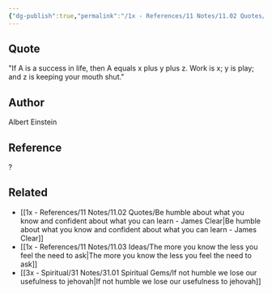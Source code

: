 ```yaml
---
{"dg-publish":true,"permalink":"/1x - References/11 Notes/11.02 Quotes/Importance of keeping mouth shut in success - Albert Einstein/","title":"Importance of keeping mouth shut in success - Albert Einstein","noteIcon":"","created":"2023-09-25T21:20:08.000+03:00","updated":"2024-02-14T20:18:42.212+03:00"}
---
```



## Quote
"If A is a success in life, then A equals x plus y plus z. Work is x; y is play; and z is keeping your mouth shut."


## Author
Albert Einstein

## Reference
?

## Related
- [[1x - References/11 Notes/11.02 Quotes/Be humble about what you know and confident about what you can learn - James Clear\|Be humble about what you know and confident about what you can learn - James Clear]]
- [[1x - References/11 Notes/11.03 Ideas/The more you know the less you feel the need to ask\|The more you know the less you feel the need to ask]]
- [[3x - Spiritual/31 Notes/31.01 Spiritual Gems/If not humble we lose our usefulness to jehovah\|If not humble we lose our usefulness to jehovah]]